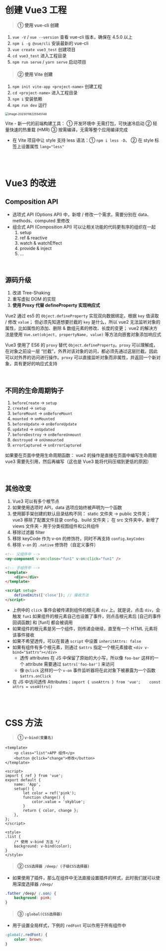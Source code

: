 # 创建 Vue3 工程

> #### ① 使用 vue-cli 创建

1. `vue -V` / `vue --version` 查看 vue-cli 版本，确保在 4.5.0 以上
2. `npm i -g @vue/cli` 安装最新的 vue-cli
3. `vue create vue3_test` 创建项目
4. `cd vue3_test` 进入工程目录
5. `npm run serve` / `yarn serve` 启动项目

> #### ② 使用 Vite 创建

1. `npm init vite-app <project-name>` 创建工程
2. `cd <project-name>` 进入工程目录
3. `npm i` 安装依赖
4. `npm run dev` 运行

<img src="image-20230118225545148.png" alt="image-20230118225545148" style="zoom:67%;" />

Vite - 新一代的前端构建工具：
① 开发环境中 无需打包，可快速冷启动
② 轻量快速的热重载 (HMR)
③ 按需编译，无需等整个应用编译完成

-   在 Vite 项目中让 style 支持 less 语法：① `npm i less -D`、 ② 在 style 标签上设置属性 `lang="less"`

<br><br>

# Vue3 的改进

## Composition API

-   选项式 API (Options API) 中，新增 / 修改一个需求，需要分别在 data、methods、computed 里修改
-   组合式 API (Composition API) 可以让相关功能的代码更有序的组织在一起
    1. setup
    2. ref & reactive
    3. watch & watchEffect
    4. provide & inject
    5. ...

<br>

## 源码升级

1. 改进 Tree-Shaking
2. 重写虚拟 DOM 的实现
3. **使用 Proxy 代替 defineProperty 实现响应式**

Vue2 通过 es5 的 `Object.defineProperty` 实现双向数据绑定。根据 `key` 值读取 / 修改 `value`；
但必须先知道想要拦截的 `key` 是什么，所以 vue2 无法监听对象的属性，比如属性的添加、删除 & 数组元素的修改、长度的变更；
vue2 的解决方法是使用 `Vue.set(object, propertyName, value)` 等方法向嵌套对象添加响应式

Vue3 使用了 ES6 的 `proxy` 替代 `Object.defineProperty`。`proxy` 可以理解成，在对象之前设一层 “拦截”，外界对该对象的访问，都必须先通过这层拦截。因此可以对外界的访问进行操作。`proxy` 可以直接监听对象而非属性，并返回一个新对象，具有更好的响应式支持

<br>

## 不同的生命周期钩子

1. `beforeCreate` → `setup`
2. `created` → `setup`
3. `beforeMount` → `onBeforeMount`
4. `mounted` → `onMounted`
5. `beforeUpdate` → `onBeforeUpdate`
6. `updated` → `onUpdated`
7. `beforeDestroy` → `onBeforeUnmount`
8. `destroyed` → `onUnmounted`
9. `errorCaptured` → `onErrorCaptured`

如果要在页面中使用生命周期函数：
vue2 的操作是直接在页面中编写生命周期
vue3 需要先引用，然后再编写（这也是 Vue3 能将代码压缩到更低的原因）

<br>

## 其他改变

1. Vue3 可以有多个根节点
2. 如果使用选项时 API，data 选项应始终被声明为一个函数
3. 使用脚手架创建的默认目录结构不同：
   static 文件夹 → public 文件夹；
   vue3 移除了配置文件目录 config、build 文件夹；
   在 src 文件夹中，新增了 views 文件夹 - 用于分类视图组件和公共组件
4. 移除过滤器 filter
5. 移除 keyCode 作为 v-on 的修饰符，同时不再支持 `config.keyCodes`
6. 移除 `v-on` 的 `.native` 修饰符（自定义事件）

```html
<!-- 父组件中 -->
<my-component v-on:close="fun1" v-on:click="fun1" />
```

```html
<!-- 子组件中 -->
<template>
    <div></div>
</template>

<script setup>
    defineEmits(['close']); // 接收方法
</script>
```

-   上例中的 `click` 事件会被传递到组件的根元素 `div` 上。就是说，点击 `div`，会触发 `fun1`
    如果组件的根元素自己也设置了事件，则点击根元素后 [自己的事件回调函数] 和 [fun1] 都会被调用
-   如果组件的根元素是另一个组件，则传递会继续，直至有一个 HTML 元素将该事件接收
-   如果不希望透传，可以在普通 `script` 中设置 `inheritAttrs: false`
-   如果有组件有多个根元素，则通过 `$attrs` 指定一个根元素接收 `<div v-bind="$attrs"></div>`
    -   透传 attributes 在 JS 中保留了原始的大小写，所以像 `foo-bar` 这样的一个 attribute 需要通过 `$attrs['foo-bar']` 来访问
    -   像 `@click` 这样的一个 `v-on` 事件监听器将在此对象下被暴露为一个函数 `$attrs.onClick`
-   在 JS 中访问透传 Attributes：`import { useAttrs } from 'vue';    const attrs = useAttrs()`

<br><br>

# CSS 方法

> #### ① `v-bind(变量名)`

```vue
<template>
    <p class="list">APP 组件</p>
    <button @click="change">修改</button>
</template>

<script>
import { ref } from 'vue';
export default {
    name: 'App',
    setup() {
        let color = ref('pink');
        function change() {
            color.value = 'skyblue';
        }
        return { color, change };
    },
};
</script>

<style>
.list {
    /* 使用 v-bind 方法 */
    background: v-bind(color);
}
</style>
```

> #### ② `CSS选择器 /deep/ (子级CSS选择器)`

-   如果使用了插件，那么在组件中无法直接设置插件的样式，此时我们就可以使用深度选择器 `/deep/`

```css
.father /deep/ (.son) {
    background: pink;
}
```

> #### ③ `:global(CSS选择器)`

-   用于设置全局样式，下例的 `redFont` 可以作用于所有组件中

```css
:global(.redFont) {
    color: brown;
}
```
